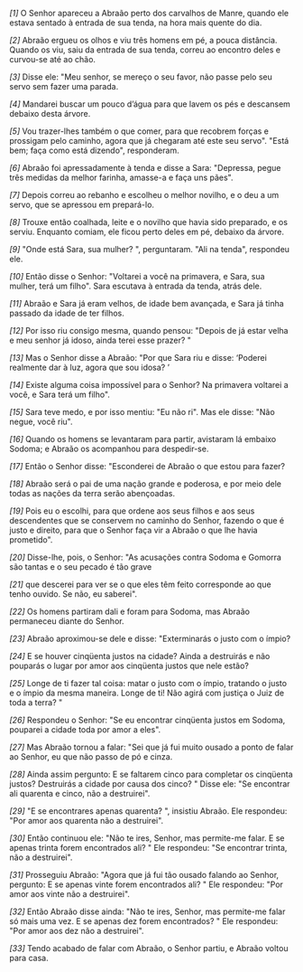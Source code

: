 *[1]* O Senhor apareceu a Abraão perto dos carvalhos de Manre, quando ele estava sentado à entrada de sua tenda, na hora mais quente do dia.

*[2]* Abraão ergueu os olhos e viu três homens em pé, a pouca distância. Quando os viu, saiu da entrada de sua tenda, correu ao encontro deles e curvou-se até ao chão.

*[3]* Disse ele: "Meu senhor, se mereço o seu favor, não passe pelo seu servo sem fazer uma parada.

*[4]* Mandarei buscar um pouco d’água para que lavem os pés e descansem debaixo desta árvore.

*[5]* Vou trazer-lhes também o que comer, para que recobrem forças e prossigam pelo caminho, agora que já chegaram até este seu servo". "Está bem; faça como está dizendo", responderam.

*[6]* Abraão foi apressadamente à tenda e disse a Sara: "Depressa, pegue três medidas da melhor farinha, amasse-a e faça uns pães".

*[7]* Depois correu ao rebanho e escolheu o melhor novilho, e o deu a um servo, que se apressou em prepará-lo.

*[8]* Trouxe então coalhada, leite e o novilho que havia sido preparado, e os serviu. Enquanto comiam, ele ficou perto deles em pé, debaixo da árvore.

*[9]* "Onde está Sara, sua mulher? ", perguntaram. "Ali na tenda", respondeu ele.

*[10]* Então disse o Senhor: "Voltarei a você na primavera, e Sara, sua mulher, terá um filho". Sara escutava à entrada da tenda, atrás dele.

*[11]* Abraão e Sara já eram velhos, de idade bem avançada, e Sara já tinha passado da idade de ter filhos.

*[12]* Por isso riu consigo mesma, quando pensou: "Depois de já estar velha e meu senhor já idoso, ainda terei esse prazer? "

*[13]* Mas o Senhor disse a Abraão: "Por que Sara riu e disse: ‘Poderei realmente dar à luz, agora que sou idosa? ’

*[14]* Existe alguma coisa impossível para o Senhor? Na primavera voltarei a você, e Sara terá um filho".

*[15]* Sara teve medo, e por isso mentiu: "Eu não ri". Mas ele disse: "Não negue, você riu".

*[16]* Quando os homens se levantaram para partir, avistaram lá embaixo Sodoma; e Abraão os acompanhou para despedir-se.

*[17]* Então o Senhor disse: "Esconderei de Abraão o que estou para fazer?

*[18]* Abraão será o pai de uma nação grande e poderosa, e por meio dele todas as nações da terra serão abençoadas.

*[19]* Pois eu o escolhi, para que ordene aos seus filhos e aos seus descendentes que se conservem no caminho do Senhor, fazendo o que é justo e direito, para que o Senhor faça vir a Abraão o que lhe havia prometido".

*[20]* Disse-lhe, pois, o Senhor: "As acusações contra Sodoma e Gomorra são tantas e o seu pecado é tão grave

*[21]* que descerei para ver se o que eles têm feito corresponde ao que tenho ouvido. Se não, eu saberei".

*[22]* Os homens partiram dali e foram para Sodoma, mas Abraão permaneceu diante do Senhor.

*[23]* Abraão aproximou-se dele e disse: "Exterminarás o justo com o ímpio?

*[24]* E se houver cinqüenta justos na cidade? Ainda a destruirás e não pouparás o lugar por amor aos cinqüenta justos que nele estão?

*[25]* Longe de ti fazer tal coisa: matar o justo com o ímpio, tratando o justo e o ímpio da mesma maneira. Longe de ti! Não agirá com justiça o Juiz de toda a terra? "

*[26]* Respondeu o Senhor: "Se eu encontrar cinqüenta justos em Sodoma, pouparei a cidade toda por amor a eles".

*[27]* Mas Abraão tornou a falar: "Sei que já fui muito ousado a ponto de falar ao Senhor, eu que não passo de pó e cinza.

*[28]* Ainda assim pergunto: E se faltarem cinco para completar os cinqüenta justos? Destruirás a cidade por causa dos cinco? " Disse ele: "Se encontrar ali quarenta e cinco, não a destruirei".

*[29]* "E se encontrares apenas quarenta? ", insistiu Abraão. Ele respondeu: "Por amor aos quarenta não a destruirei".

*[30]* Então continuou ele: "Não te ires, Senhor, mas permite-me falar. E se apenas trinta forem encontrados ali? " Ele respondeu: "Se encontrar trinta, não a destruirei".

*[31]* Prosseguiu Abraão: "Agora que já fui tão ousado falando ao Senhor, pergunto: E se apenas vinte forem encontrados ali? " Ele respondeu: "Por amor aos vinte não a destruirei".

*[32]* Então Abraão disse ainda: "Não te ires, Senhor, mas permite-me falar só mais uma vez. E se apenas dez forem encontrados? " Ele respondeu: "Por amor aos dez não a destruirei".

*[33]* Tendo acabado de falar com Abraão, o Senhor partiu, e Abraão voltou para casa.

